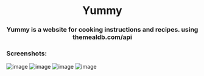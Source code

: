 <div align="center">
<h1>Yummy</h1>


### Yummy is a website  for cooking instructions and recipes. using themealdb.com/api

</div>

<h3>Screenshots:</h3>

![image](https://i.imgur.com/DAbRsCZ.png)
![image](https://i.imgur.com/LfDciui.png)
![image](https://i.imgur.com/RFyk2Eq.png)
![image](https://i.imgur.com/m9B80IZ.png)
